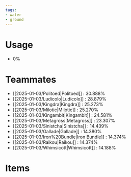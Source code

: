```yaml
---
tags:
- water
- ground
---
```

# Usage
- 0%
# Teammates
- [[2025-01-03/Politoed|Politoed]] : 30.888%
- [[2025-01-03/Ludicolo|Ludicolo]] : 28.879%
- [[2025-01-03/Kingdra|Kingdra]] : 25.273%
- [[2025-01-03/Milotic|Milotic]] : 25.270%
- [[2025-01-03/Kingambit|Kingambit]] : 24.581%
- [[2025-01-03/Metagross|Metagross]] : 23.307%
- [[2025-01-03/Sinistcha|Sinistcha]] : 14.439%
- [[2025-01-03/Gallade|Gallade]] : 14.380%
- [[2025-01-03/Iron%20Bundle|Iron Bundle]] : 14.374%
- [[2025-01-03/Raikou|Raikou]] : 14.374%
- [[2025-01-03/Whimsicott|Whimsicott]] : 14.188%
# Items